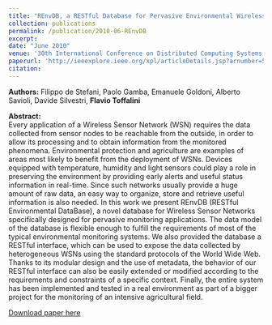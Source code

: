 ```yaml
---
title: "REnvDB, a RESTful Database for Pervasive Environmental Wireless Sensor Networks"
collection: publications
permalink: /publication/2010-06-REnvDB
excerpt:
date: "June 2010"
venue: '30th International Conference on Distributed Computing Systems (ICDCS), Genova, Italy'
paperurl: 'http://ieeexplore.ieee.org/xpl/articleDetails.jsp?arnumber=5628766&newsearch=true&queryText=toffalini'
citation:
---
```


**Authors:** Filippo de Stefani, Paolo Gamba, Emanuele Goldoni, Alberto Savioli, Davide Silvestri, **Flavio Toffalini**

**Abstract:**  
Every application of a Wireless Sensor Network (WSN) requires the data collected from sensor nodes to be reachable from the outside, in order to allow its processing and to obtain information from the monitored phenomena. Environmental protection and agriculture are examples of areas most likely to benefit from the deployment of WSNs. Devices equipped with temperature, humidity and light sensors could play a role in preserving the environment by providing early alerts and useful status information in real-time. Since such networks usually provide a huge amount of raw data, an easy way to organize, store and retrieve useful information is also needed. In this work we present REnvDB (RESTful Environmental DataBase), a novel database for Wireless Sensor Networks specifically designed for pervasive monitoring applications. The data model of the database is flexible enough to fulfill the requirements of most of the typical environmental monitoring systems. We also provided the database a RESTful interface, which can be used to expose the data collected by heterogeneous WSNs using the standard protocols of the World Wide Web. Thanks to its modular design and the use of metadata, the behavior of our RESTful interface can also be easily extended or modified according to the requirements and constraints of a specific context. Finally, the entire system has been implemented and tested in a real environment as part of a bigger project for the monitoring of an intensive agricultural field.

[Download paper here](http://ieeexplore.ieee.org/xpl/articleDetails.jsp?arnumber=5628766&newsearch=true&queryText=toffalini)
